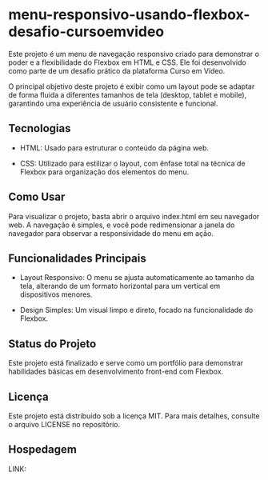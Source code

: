 # menu-responsivo-usando-flexbox-desafio-cursoemvideo

Este projeto é um menu de navegação responsivo criado para demonstrar o poder e a flexibilidade do Flexbox em HTML e CSS. Ele foi desenvolvido como parte de um desafio prático da plataforma Curso em Vídeo.


O principal objetivo deste projeto é exibir como um layout pode se adaptar de forma fluida a diferentes tamanhos de tela (desktop, tablet e mobile), garantindo uma experiência de usuário consistente e funcional.


## Tecnologias

- HTML: Usado para estruturar o conteúdo da página web.

- CSS: Utilizado para estilizar o layout, com ênfase total na técnica de Flexbox para organização dos elementos do menu.

## Como Usar

Para visualizar o projeto, basta abrir o arquivo index.html em seu navegador web. A navegação é simples, e você pode redimensionar a janela do navegador para observar a responsividade do menu em ação.

## Funcionalidades Principais

- Layout Responsivo: O menu se ajusta automaticamente ao tamanho da tela, alterando de um formato horizontal para um vertical em dispositivos menores.

- Design Simples: Um visual limpo e direto, focado na funcionalidade do Flexbox.

## Status do Projeto
Este projeto está finalizado e serve como um portfólio para demonstrar habilidades básicas em desenvolvimento front-end com Flexbox.

## Licença
Este projeto está distribuído sob a licença MIT. Para mais detalhes, consulte o arquivo LICENSE no repositório.

## Hospedagem
LINK: 
